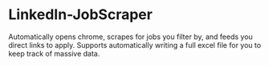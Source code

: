 # LinkedIn-JobScraper
Automatically opens chrome, scrapes for jobs you filter by, and feeds you direct links to apply.  Supports automatically writing a full excel file for you to keep track of massive data.
